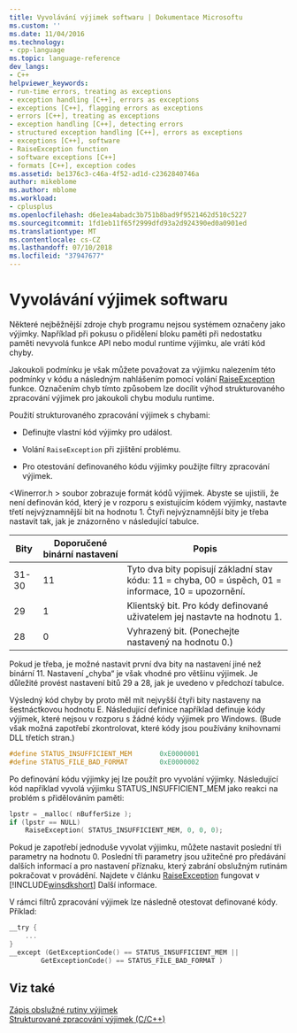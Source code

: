 ```yaml
---
title: Vyvolávání výjimek softwaru | Dokumentace Microsoftu
ms.custom: ''
ms.date: 11/04/2016
ms.technology:
- cpp-language
ms.topic: language-reference
dev_langs:
- C++
helpviewer_keywords:
- run-time errors, treating as exceptions
- exception handling [C++], errors as exceptions
- exceptions [C++], flagging errors as exceptions
- errors [C++], treating as exceptions
- exception handling [C++], detecting errors
- structured exception handling [C++], errors as exceptions
- exceptions [C++], software
- RaiseException function
- software exceptions [C++]
- formats [C++], exception codes
ms.assetid: be1376c3-c46a-4f52-ad1d-c2362840746a
author: mikeblome
ms.author: mblome
ms.workload:
- cplusplus
ms.openlocfilehash: d6e1ea4abadc3b751b8bad9f9521462d510c5227
ms.sourcegitcommit: 1fd1eb11f65f2999dfd93a2d924390ed0a0901ed
ms.translationtype: MT
ms.contentlocale: cs-CZ
ms.lasthandoff: 07/10/2018
ms.locfileid: "37947677"
---
```

# <a name="raising-software-exceptions"></a>Vyvolávání výjimek softwaru
Některé nejběžnější zdroje chyb programu nejsou systémem označeny jako výjimky. Například při pokusu o přidělení bloku paměti při nedostatku paměti nevyvolá funkce API nebo modul runtime výjimku, ale vrátí kód chyby.  
  
 Jakoukoli podmínku je však můžete považovat za výjimku nalezením této podmínky v kódu a následným nahlášením pomocí volání [RaiseException](http://msdn.microsoft.com/library/windows/desktop/ms680552) funkce. Označením chyb tímto způsobem lze docílit výhod strukturovaného zpracování výjimek pro jakoukoli chybu modulu runtime.  
  
 Použití strukturovaného zpracování výjimek s chybami:  
  
-   Definujte vlastní kód výjimky pro událost.  
  
-   Volání `RaiseException` při zjištění problému.  
  
-   Pro otestování definovaného kódu výjimky použijte filtry zpracování výjimek.  
  
 \<Winerror.h > soubor zobrazuje formát kódů výjimek. Abyste se ujistili, že není definován kód, který je v rozporu s existujícím kódem výjimky, nastavte třetí nejvýznamnější bit na hodnotu 1. Čtyři nejvýznamnější bity je třeba nastavit tak, jak je znázorněno v následující tabulce.  
  
|Bity|Doporučené binární nastavení|Popis|  
|----------|--------------------------------|-----------------|  
|31-30|11|Tyto dva bity popisují základní stav kódu: 11 = chyba, 00 = úspěch, 01 = informace, 10 = upozornění.|  
|29|1|Klientský bit. Pro kódy definované uživatelem jej nastavte na hodnotu 1.|  
|28|0|Vyhrazený bit. (Ponechejte nastavený na hodnotu 0.)|  
  
 Pokud je třeba, je možné nastavit první dva bity na nastavení jiné než binární 11. Nastavení „chyba“ je však vhodné pro většinu výjimek. Je důležité provést nastavení bitů 29 a 28, jak je uvedeno v předchozí tabulce.  
  
 Výsledný kód chyby by proto měl mít nejvyšší čtyři bity nastaveny na šestnáctkovou hodnotu E. Následující definice například definuje kódy výjimek, které nejsou v rozporu s žádné kódy výjimek pro Windows. (Bude však možná zapotřebí zkontrolovat, které kódy jsou používány knihovnami DLL třetích stran.)  
  
```cpp 
#define STATUS_INSUFFICIENT_MEM       0xE0000001  
#define STATUS_FILE_BAD_FORMAT        0xE0000002  
```  
  
 Po definování kódu výjimky jej lze použít pro vyvolání výjimky. Následující kód například vyvolá výjimku STATUS_INSUFFICIENT_MEM jako reakci na problém s přidělováním paměti:  
  
```cpp 
lpstr = _malloc( nBufferSize );  
if (lpstr == NULL)  
    RaiseException( STATUS_INSUFFICIENT_MEM, 0, 0, 0);  
```  
  
 Pokud je zapotřebí jednoduše vyvolat výjimku, můžete nastavit poslední tři parametry na hodnotu 0. Poslední tři parametry jsou užitečné pro předávání dalších informací a pro nastavení příznaku, který zabrání obslužným rutinám pokračovat v provádění. Najdete v článku [RaiseException](http://msdn.microsoft.com/library/windows/desktop/ms680552) fungovat v [!INCLUDE[winsdkshort](../atl-mfc-shared/reference/includes/winsdkshort_md.md)] Další informace.  
  
 V rámci filtrů zpracování výjimek lze následně otestovat definované kódy. Příklad:  
  
```cpp 
__try {  
    ...  
}  
__except (GetExceptionCode() == STATUS_INSUFFICIENT_MEM ||  
        GetExceptionCode() == STATUS_FILE_BAD_FORMAT )  
```  
  
## <a name="see-also"></a>Viz také  
 [Zápis obslužné rutiny výjimek](../cpp/writing-an-exception-handler.md)   
 [Strukturované zpracování výjimek (C/C++)](../cpp/structured-exception-handling-c-cpp.md)